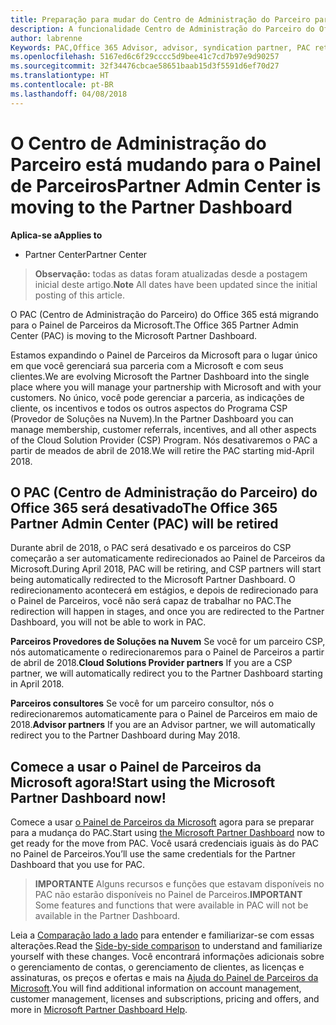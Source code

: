 ```yaml
---
title: Preparação para mudar do Centro de Administração do Parceiro para o Partner Center | Partner Center
description: A funcionalidade Centro de Administração do Parceiro do Office 365 está mudando para o Partner Center.
author: labrenne
Keywords: PAC,Office 365 Advisor, advisor, syndication partner, PAC retire, PAC retiring
ms.openlocfilehash: 5167ed6c6f29cccc5d9bee41c7cd7b97e9d90257
ms.sourcegitcommit: 32f34476cbcae58651baab15d3f5591d6ef70d27
ms.translationtype: HT
ms.contentlocale: pt-BR
ms.lasthandoff: 04/08/2018
---
```

# <a name="partner-admin-center-is-moving-to-the-partner-dashboard"></a><span data-ttu-id="ffd2e-103">O Centro de Administração do Parceiro está mudando para o Painel de Parceiros</span><span class="sxs-lookup"><span data-stu-id="ffd2e-103">Partner Admin Center is moving to the Partner Dashboard</span></span>

**<span data-ttu-id="ffd2e-104">Aplica-se a</span><span class="sxs-lookup"><span data-stu-id="ffd2e-104">Applies to</span></span>**

-  <span data-ttu-id="ffd2e-105">Partner Center</span><span class="sxs-lookup"><span data-stu-id="ffd2e-105">Partner Center</span></span>

><span data-ttu-id="ffd2e-106">**Observação:** todas as datas foram atualizadas desde a postagem inicial deste artigo.</span><span class="sxs-lookup"><span data-stu-id="ffd2e-106">**Note** All dates have been updated since the initial posting of this article.</span></span>

<span data-ttu-id="ffd2e-107">O PAC (Centro de Administração do Parceiro) do Office 365 está migrando para o Painel de Parceiros da Microsoft.</span><span class="sxs-lookup"><span data-stu-id="ffd2e-107">The Office 365 Partner Admin Center (PAC) is moving to the Microsoft Partner Dashboard.</span></span>

<span data-ttu-id="ffd2e-108">Estamos expandindo o Painel de Parceiros da Microsoft para o lugar único em que você gerenciará sua parceria com a Microsoft e com seus clientes.</span><span class="sxs-lookup"><span data-stu-id="ffd2e-108">We are evolving Microsoft the Partner Dashboard into the single place where you will manage your partnership with Microsoft and with your customers.</span></span> <span data-ttu-id="ffd2e-109">No único, você pode gerenciar a parceria, as indicações de cliente, os incentivos e todos os outros aspectos do Programa CSP (Provedor de Soluções na Nuvem).</span><span class="sxs-lookup"><span data-stu-id="ffd2e-109">In the Partner Dashboard you can manage membership, customer referrals, incentives, and all other aspects of the Cloud Solution Provider (CSP) Program.</span></span> <span data-ttu-id="ffd2e-110">Nós desativaremos o PAC a partir de meados de abril de 2018.</span><span class="sxs-lookup"><span data-stu-id="ffd2e-110">We will retire the PAC starting mid-April 2018.</span></span>

## <a name="the-office-365-partner-admin-center-pac-will-be-retired"></a><span data-ttu-id="ffd2e-111">O PAC (Centro de Administração do Parceiro) do Office 365 será desativado</span><span class="sxs-lookup"><span data-stu-id="ffd2e-111">The Office 365 Partner Admin Center (PAC) will be retired</span></span>

<span data-ttu-id="ffd2e-112">Durante abril de 2018, o PAC será desativado e os parceiros do CSP começarão a ser automaticamente redirecionados ao Painel de Parceiros da Microsoft.</span><span class="sxs-lookup"><span data-stu-id="ffd2e-112">During April 2018, PAC will be retiring, and CSP partners will start being automatically redirected to the Microsoft Partner Dashboard.</span></span> <span data-ttu-id="ffd2e-113">O redirecionamento acontecerá em estágios, e depois de redirecionado para o Painel de Parceiros, você não será capaz de trabalhar no PAC.</span><span class="sxs-lookup"><span data-stu-id="ffd2e-113">The redirection will happen in stages, and once you are redirected to the Partner Dashboard, you will not be able to work in PAC.</span></span> 

<span data-ttu-id="ffd2e-114">**Parceiros Provedores de Soluções na Nuvem** Se você for um parceiro CSP, nós automaticamente o redirecionaremos para o Painel de Parceiros a partir de abril de 2018.</span><span class="sxs-lookup"><span data-stu-id="ffd2e-114">**Cloud Solutions Provider partners** If you are a CSP partner, we will automatically redirect you to the Partner Dashboard starting in April 2018.</span></span> 

<span data-ttu-id="ffd2e-115">**Parceiros consultores** Se você for um parceiro consultor, nós o redirecionaremos automaticamente para o Painel de Parceiros em maio de 2018.</span><span class="sxs-lookup"><span data-stu-id="ffd2e-115">**Advisor partners** If you are an Advisor partner, we will automatically redirect you to the Partner Dashboard during May 2018.</span></span>


## <a name="start-using-the-microsoft-partner-dashboard-now"></a><span data-ttu-id="ffd2e-116">Comece a usar o Painel de Parceiros da Microsoft agora!</span><span class="sxs-lookup"><span data-stu-id="ffd2e-116">Start using the Microsoft Partner Dashboard now!</span></span>

<span data-ttu-id="ffd2e-117">Comece a usar [o Painel de Parceiros da Microsoft](https://partnercenter.microsoft.com/) agora para se preparar para a mudança do PAC.</span><span class="sxs-lookup"><span data-stu-id="ffd2e-117">Start using [the Microsoft Partner Dashboard](https://partnercenter.microsoft.com/)  now to get ready for the move from PAC.</span></span>  <span data-ttu-id="ffd2e-118">Você usará credenciais iguais às do PAC no Painel de Parceiros.</span><span class="sxs-lookup"><span data-stu-id="ffd2e-118">You’ll use the same credentials for the Partner Dashboard that you use for PAC.</span></span> 

><span data-ttu-id="ffd2e-119">**IMPORTANTE** Alguns recursos e funções que estavam disponíveis no PAC não estarão disponíveis no Painel de Parceiros.</span><span class="sxs-lookup"><span data-stu-id="ffd2e-119">**IMPORTANT**  Some features and functions that were available in PAC will not be available in the Partner Dashboard.</span></span>

 <span data-ttu-id="ffd2e-120">Leia a [Comparação lado a lado](moving-from-pac-to-pc.md) para entender e familiarizar-se com essas alterações.</span><span class="sxs-lookup"><span data-stu-id="ffd2e-120">Read the [Side-by-side comparison](moving-from-pac-to-pc.md) to understand and familiarize yourself with these changes.</span></span>  <span data-ttu-id="ffd2e-121">Você encontrará informações adicionais sobre o gerenciamento de contas, o gerenciamento de clientes, as licenças e assinaturas, os preços e ofertas e mais na [Ajuda do Painel de Parceiros da Microsoft](https://partnercenter.microsoft.com/partner/help).</span><span class="sxs-lookup"><span data-stu-id="ffd2e-121">You will find additional information on account management, customer management, licenses and subscriptions, pricing and offers, and more in [Microsoft Partner Dashboard Help](https://partnercenter.microsoft.com/partner/help).</span></span>

 